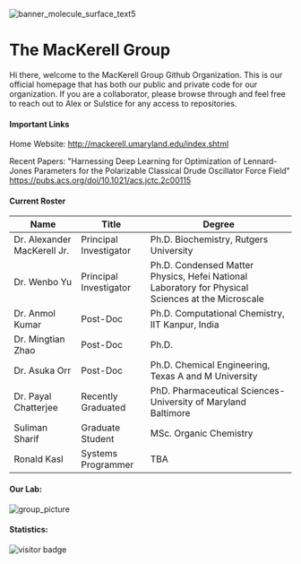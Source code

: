 ![banner_molecule_surface_text5](https://user-images.githubusercontent.com/11812946/167901785-f47fa24c-47b1-4676-b253-834026d4da2b.jpeg)

# The MacKerell Group

Hi there, welcome to the MacKerell Group Github Organization. This is our official homepage that has both our public and private code for our organization. 
If you are a collaborator, please browse through and feel free to reach out to Alex or Sulstice for any access to repositories.

#### Important Links

Home Website: http://mackerell.umaryland.edu/index.shtml

Recent Papers: "Harnessing Deep Learning for Optimization of Lennard-Jones Parameters for the Polarizable Classical Drude Oscillator Force Field"
https://pubs.acs.org/doi/10.1021/acs.jctc.2c00115

#### Current Roster

| Name | Title | Degree |
|-|-|-|
| Dr. Alexander MacKerell Jr. | Principal Investigator | Ph.D. Biochemistry, Rutgers University | 
| Dr. Wenbo Yu | Principal Investigator | Ph.D. Condensed Matter Physics, Hefei National Laboratory for Physical Sciences at the Microscale |
| Dr. Anmol Kumar | Post-Doc | Ph.D. Computational Chemistry, IIT Kanpur, India | 
| Dr. Mingtian Zhao | Post-Doc | Ph.D. |
| Dr. Asuka Orr | Post-Doc | Ph.D. Chemical Engineering, Texas A and M University |
| Dr. Payal Chatterjee | Recently Graduated | PhD. Pharmaceutical Sciences- University of Maryland Baltimore | 
| Suliman Sharif | Graduate Student | MSc. Organic Chemistry |
| Ronald Kasl | Systems Programmer | TBA |

#### Our Lab:

![group_picture](https://user-images.githubusercontent.com/11812946/167899178-f01584fa-a7b1-408f-8e8b-5ae75581e29c.jpeg)

#### Statistics:

![visitor badge](https://visitor-badge.glitch.me/badge?page_id=mackerell-lab)
